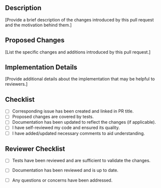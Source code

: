 ## Description
[Provide a brief description of the changes introduced by this pull request and the motivation behind them.]

## Proposed Changes
[List the specific changes and additions introduced by this pull request.]

## Implementation Details
[Provide additional details about the implementation that may be helpful to reviewers.]

## Checklist
- [ ] Corresponding issue has been created and linked in PR title.
- [ ] Proposed changes are covered by tests.
- [ ] Documentation has been updated to reflect the changes (if applicable).
- [ ] I have self-reviewed my code and ensured its quality.
- [ ] I have added/updated necessary comments to aid understanding.

## Reviewer Checklist
- [ ] Tests have been reviewed and are sufficient to validate the changes.
- [ ] Documentation has been reviewed and is up to date.
- [ ] Any questions or concerns have been addressed.

